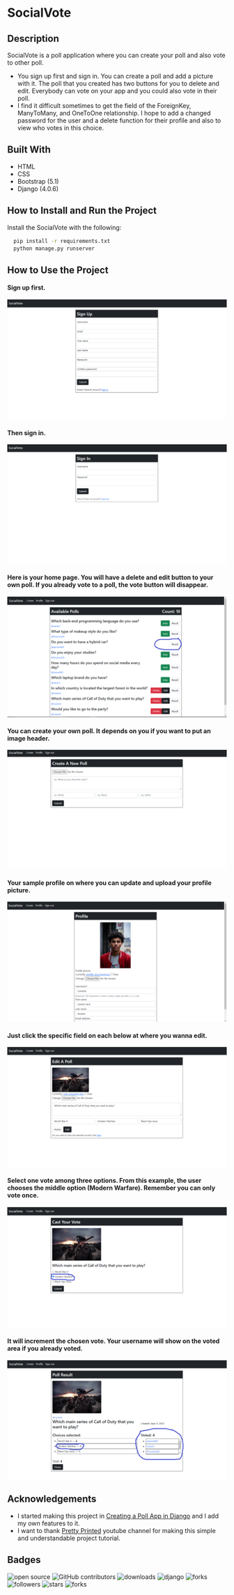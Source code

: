 
# SocialVote

## Description
SocialVote is a poll application where you can create your poll and also vote to other poll.

- You sign up first and sign in. You can create a poll and add a picture with it. The poll that you created has two buttons for you to delete and edit. Everybody can vote on your app and you could also vote in their poll.
- I find it difficult sometimes to get the field of the ForeignKey, ManyToMany, and OneToOne relationship. I hope to add a changed password for the user and a delete function for their profile and also to view who votes in this choice.

## Built With
- HTML
- CSS
- Bootstrap (5.1)
- Django (4.0.6)

## How to Install and Run the Project

Install the SocialVote with the following:

```bash
  pip install -r requirements.txt
  python manage.py runserver
```

## How to Use the Project

#### Sign up first.
![sign up](screenshots/sign-up.png?raw=true)
#### Then sign in.
![sign in](screenshots/sign-in.png?raw=true)
#### Here is your home page. You will have a delete and edit button to your own poll. If you already vote to a poll, the vote button will disappear.
![home](screenshots/home.png?raw=true)
#### You can create your own poll. It depends on you if you want to put an image header.
![create](screenshots/create.png?raw=true)
#### Your sample profile on where you can update and upload your profile picture.
![profile](screenshots/profile.png?raw=true)
#### Just click the specific field on each below at where you wanna edit.
![edit](screenshots/edit.png?raw=true)
#### Select one vote among three options. From this example, the user chooses the middle option (Modern Warfare). Remember you can only vote once.
![vote](screenshots/vote.png?raw=true)
#### It will increment the chosen vote. Your username will show on the voted area if you already voted.
![result](screenshots/result.png?raw=true)

## Acknowledgements

 - I started making this project in [Creating a Poll App in Django](https://www.youtube.com/watch?v=RMTVAIVrdtM&t=34s) and I add my own features to it.
 - I want to thank [Pretty Printed](https://www.youtube.com/c/PrettyPrintedTutorials) youtube channel for making this simple and understandable project tutorial.
 

## Badges
![open source](https://img.shields.io/badge/Open%20Source-%F0%9F%92%9A-white)
![GitHub contributors](https://img.shields.io/github/contributors/Llanz-dev/SocialVote)
![downloads](https://img.shields.io/github/downloads/Llanz-dev/SocialVote/total)
![django](https://img.shields.io/badge/django-4.1.1-brightgreen)
![forks](https://img.shields.io/github/last-commit/Llanz-dev/SocialVote)
![followers](https://img.shields.io/github/followers/Llanz-dev?style=social)
![stars](https://img.shields.io/github/stars/Llanz-dev?style=social)
![forks](https://img.shields.io/github/forks/Llanz-dev/SocialVote?style=social)


